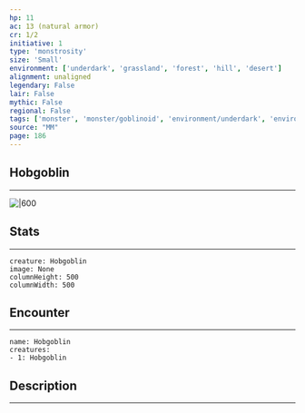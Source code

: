 ```yaml
---
hp: 11
ac: 13 (natural armor)
cr: 1/2
initiative: 1
type: 'monstrosity'    
size: 'Small'
environment: ['underdark', 'grassland', 'forest', 'hill', 'desert']
alignment: unaligned
legendary: False
lair: False
mythic: False
regional: False
tags: ['monster', 'monster/goblinoid', 'environment/underdark', 'environment/grassland', 'environment/forest', 'environment/hill', 'environment/desert']
source: "MM"
page: 186
---
```


## Hobgoblin
---

![|600](D:/Program%20Files/5e.tools/img/bestiary/MM/Hobgoblin.jpg)

## Stats
---

```statblock
creature: Hobgoblin
image: None
columnHeight: 500
columnWidth: 500
```

## Encounter
---

```encounter-table
name: Hobgoblin
creatures:
- 1: Hobgoblin
```

## Description
---




